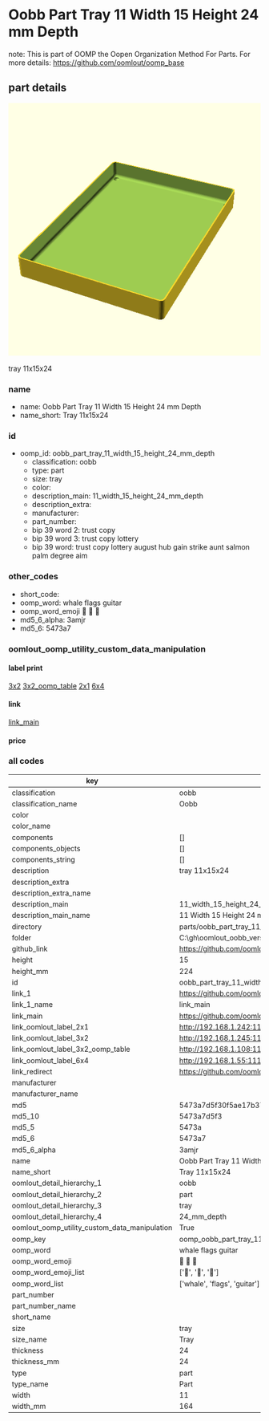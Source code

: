 # Oobb Part Tray 11 Width 15 Height 24 mm Depth  

note: This is part of OOMP the Oopen Organization Method For Parts. For more details: https://github.com/oomlout/oomp_base

##  part details
  

[![](3dpr.png)](3dpr.png)

tray 11x15x24



### name
* name: Oobb Part Tray 11 Width 15 Height 24 mm Depth
* name_short: Tray 11x15x24 
### id
* oomp_id: oobb_part_tray_11_width_15_height_24_mm_depth
  * classification: oobb
  * type: part
  * size: tray
  * color: 
  * description_main: 11_width_15_height_24_mm_depth
  * description_extra: 
  * manufacturer: 
  * part_number: 
  * bip 39 word 2: trust copy
  * bip 39 word 3: trust copy lottery
  * bip 39 word: trust copy lottery august hub gain strike aunt salmon palm degree aim

### other_codes
* short_code: 
* oomp_word: whale flags guitar
* oomp_word_emoji :whale: :flags: :guitar:
* md5_6_alpha: 3amjr
* md5_6: 5473a7






### oomlout_oomp_utility_custom_data_manipulation
#### label print
[3x2](http://192.168.1.245:1112/?label=oomp%203amjr)
[3x2_oomp_table](http://192.168.1.108:1112/?label=oomp%203amjr)
[2x1](http://192.168.1.242:1112/?label=oomp%203amjr)
[6x4](http://192.168.1.55:1112/?label=oomp%203amjr)    

#### link

[link_main](https://github.com/oomlout/oomlout_oobb_version_4_generated_parts/tree/main/navigation_oomp/oobb/part/tray/11_width_15_height_24_mm_depth/part)                              

#### price







### all codes 
| key | value |  
| --- | --- |  
| classification | oobb |  
| classification_name | Oobb |  
| color |  |  
| color_name |  |  
| components | [] |  
| components_objects | [] |  
| components_string | [] |  
| description | tray 11x15x24 |  
| description_extra |  |  
| description_extra_name |  |  
| description_main | 11_width_15_height_24_mm_depth |  
| description_main_name | 11 Width 15 Height 24 mm Depth |  
| directory | parts/oobb_part_tray_11_width_15_height_24_mm_depth |  
| folder | C:\gh\oomlout_oobb_version_4_generated_parts\parts\oobb_part_tray_11_width_15_height_24_mm_depth |  
| github_link | https://github.com/oomlout/oomlout_oomp_part_src/tree/main/parts/oobb_part_tray_11_width_15_height_24_mm_depth |  
| height | 15 |  
| height_mm | 224 |  
| id | oobb_part_tray_11_width_15_height_24_mm_depth |  
| link_1 | https://github.com/oomlout/oomlout_oobb_version_4_generated_parts/tree/main/navigation_oomp/oobb/part/tray/11_width_15_height_24_mm_depth/part |  
| link_1_name | link_main |  
| link_main | https://github.com/oomlout/oomlout_oobb_version_4_generated_parts/tree/main/navigation_oomp/oobb/part/tray/11_width_15_height_24_mm_depth/part |  
| link_oomlout_label_2x1 | http://192.168.1.242:1112/?label=oomp%203amjr |  
| link_oomlout_label_3x2 | http://192.168.1.245:1112/?label=oomp%203amjr |  
| link_oomlout_label_3x2_oomp_table | http://192.168.1.108:1112/?label=oomp%203amjr |  
| link_oomlout_label_6x4 | http://192.168.1.55:1112/?label=oomp%203amjr |  
| link_redirect | https://github.com/oomlout/oomlout_oobb_version_4_generated_parts/tree/main/parts/oobb_tray_11_15_24 |  
| manufacturer |  |  
| manufacturer_name |  |  
| md5 | 5473a7d5f30f5ae17b3740f3080c074d |  
| md5_10 | 5473a7d5f3 |  
| md5_5 | 5473a |  
| md5_6 | 5473a7 |  
| md5_6_alpha | 3amjr |  
| name | Oobb Part Tray 11 Width 15 Height 24 mm Depth |  
| name_short | Tray 11x15x24  |  
| oomlout_detail_hierarchy_1 | oobb |  
| oomlout_detail_hierarchy_2 | part |  
| oomlout_detail_hierarchy_3 | tray |  
| oomlout_detail_hierarchy_4 | 24_mm_depth |  
| oomlout_oomp_utility_custom_data_manipulation | True |  
| oomp_key | oomp_oobb_part_tray_11_width_15_height_24_mm_depth |  
| oomp_word | whale flags guitar |  
| oomp_word_emoji | :whale: :flags: :guitar: |  
| oomp_word_emoji_list | [':whale:', ':flags:', ':guitar:'] |  
| oomp_word_list | ['whale', 'flags', 'guitar'] |  
| part_number |  |  
| part_number_name |  |  
| short_name |  |  
| size | tray |  
| size_name | Tray |  
| thickness | 24 |  
| thickness_mm | 24 |  
| type | part |  
| type_name | Part |  
| width | 11 |  
| width_mm | 164 |  

